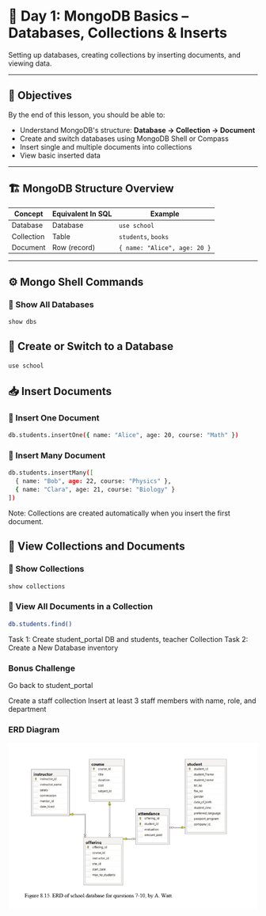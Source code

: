 # 📘 Day 1: MongoDB Basics – Databases, Collections & Inserts

Setting up databases, creating collections by inserting documents, and viewing data.

---

## 🧠 Objectives
By the end of this lesson, you should be able to:

- Understand MongoDB's structure: **Database → Collection → Document**
- Create and switch databases using MongoDB Shell or Compass
- Insert single and multiple documents into collections
- View basic inserted data

---

## 🏗️ MongoDB Structure Overview

| Concept     | Equivalent In SQL | Example                            |
|-------------|-------------------|------------------------------------|
| Database    | Database           | `use school`                      |
| Collection  | Table              | `students`, `books`               |
| Document    | Row (record)       | `{ name: "Alice", age: 20 }`      |

---

## ⚙️ Mongo Shell Commands

### 🔹 Show All Databases
```bash
show dbs
```

## 🔹 Create or Switch to a Database
``` bash
use school
```
## 📥 Insert Documents
### 🔸 Insert One Document

``` bash
db.students.insertOne({ name: "Alice", age: 20, course: "Math" })
```
### 🔸 Insert Many Document

```bash
db.students.insertMany([
  { name: "Bob", age: 22, course: "Physics" },
  { name: "Clara", age: 21, course: "Biology" }
])
```
Note: Collections are created automatically when you insert the first document.

## 👀 View Collections and Documents
### 🔸 Show Collections

```bash
show collections
```

### 🔸 View All Documents in a Collection

```bash
db.students.find()
```
Task 1: Create student_portal DB and students, teacher Collection
Task 2: Create a New Database inventory

### Bonus Challenge
Go back to student_portal

Create a staff collection
Insert at least 3 staff members with name, role, and department

### ERD Diagram
![alt text](image.png)